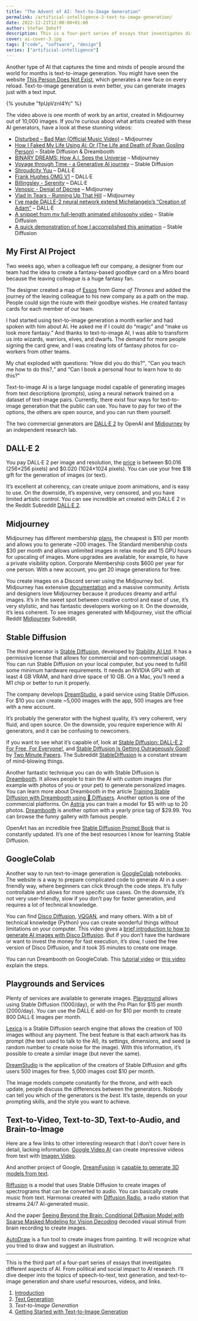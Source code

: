 ```yaml
---
title: "The Advent of AI: Text-to-Image Generation"
permalink: /artificial-intelligence-3-text-to-image-generation/
date: 2022-12-21T12:00:00+01:00
author: Stefan Imhoff
description: This is a four-part series of essays that investigates different aspects of AI.
cover: ai-cover-3.jpg
tags: ["code", "software", "design"]
series: ["artificial-intelligence"]
---
```


Another type of AI that captures the time and minds of people around the world for months is text-to-image generation. You might have seen the website [This Person Does Not Exist](https://www.thispersondoesnotexist.com/), which generates a new face on every reload. Text-to-image generation is even better, you can generate images just with a text input.

{% youtube "fpUpVznI4Yc" %}

The video above is one month of work by an artist, created in Midjourney out of 10,000 images. If you’re curious about what artists created with these AI generators, have a look at these stunning videos:

- [Disturbed – Bad Man (Official Music Video)](https://www.youtube.com/watch?v=fpUpVznI4Yc) – Midjourney
- [How I Faked My Life Using Ai: Or (The Life and Death of Ryan Gosling Person)](https://www.youtube.com/watch?v=FRClNMC_z-s) – Stable Diffusion & Dreambooth
- [BINARY DREAMS: How A.I. Sees the Universe](https://www.youtube.com/watch?v=ViGcwiW7rfY) – Midjourney
- [Voyage through Time - a Generative AI journey](https://www.youtube.com/watch?v=Bo3VZCjDhGI) – Stable Diffusion
- [Shroudcity Yuu](https://www.youtube.com/watch?v=cOkJv8q4t2I) – DALL·E
- [Frank Hughes OMG V1](https://www.youtube.com/watch?v=98Oxnb3oTZ8) – DALL·E
- [Billingsley - Serenity](https://www.youtube.com/watch?v=gGjzfN02G1Y) – DALL·E
- [Venosic - Denial of Decree](https://www.youtube.com/watch?v=iD1qWTVk5_4) – Midjourney
- [Vlad In Tears - Running Up That Hill](https://www.youtube.com/watch?v=YA_QL0YKrVY) – Midjourney
- [I’ve made DALLE-2 neural network extend Michelangelo’s “Creation of Adam”](https://www.reddit.com/r/interestingasfuck/comments/vpog9b/ive_made_dalle2_neural_network_extend/) – DALL·E
- [A snippet from my full-length animated philosophy video](https://www.reddit.com/r/StableDiffusion/comments/zk0ib8/a_snippet_from_my_full_length_animated_philosophy/) – Stable Diffusion
- [A quick demonstration of how I accomplished this animation](https://www.reddit.com/r/StableDiffusion/comments/zl6bco/a_quick_demonstration_of_how_i_accomplished_this/) – Stable Diffusion

## My First AI Project

Two weeks ago, when a colleague left our company, a designer from our team had the idea to create a fantasy-based goodbye card on a Miro board because the leaving colleague is a huge fantasy fan.

The designer created a map of [Essos](https://awoiaf.westeros.org/index.php/Essos) from <cite>Game of Thrones</cite> and added the journey of the leaving colleague to his new company as a path on the map. People could sign the route with their goodbye wishes. He created fantasy cards for each member of our team.

I had started using text-to-image generation a month earlier and had spoken with him about AI. He asked me if I could do <q>magic</q> and <q>make us look more fantasy.</q> And thanks to text-to-image AI, I was able to transform us into wizards, warriors, elves, and dwarfs. The demand for more people signing the card grew, and I was creating lots of fantasy photos for co-workers from other teams.

My chat exploded with questions: <q>How did you do this?</q>, <q>Can you teach me how to do this?,</q> and <q>Can I book a personal hour to learn how to do this?</q>

Text-to-image AI is a large language model capable of generating images from text descriptions (prompts), using a neural network trained on a dataset of text-image pairs. Currently, there exist four ways for text-to-image generation that the public can use. You have to pay for two of the options, the others are open source, and you can run them yourself.

The two commercial generators are [DALL·E 2](https://openai.com/dall-e-2/) by OpenAI and [Midjourney](https://www.midjourney.com/) by an independent research lab.

## DALL·E 2

You pay DALL·E 2 per image and resolution, the [price](https://openai.com/api/pricing/) is between $0.016 (256×256 pixels) and $0.020 (1024×1024 pixels). You can use your free $18 gift for the generation of images (or text).

It’s excellent at coherency, can create unique zoom animations, and is easy to use. On the downside, it’s expensive, very censored, and you have limited artistic control. You can see incredible art created with DALL·E 2 in the Reddit Subreddit [DALL·E 2](https://www.reddit.com/r/dalle2/).

## Midjourney

Midjourney has different membership [plans](https://midjourney.gitbook.io/docs/billing), the cheapest is $10 per month and allows you to generate ~200 images. The Standard membership costs $30 per month and allows unlimited images in relax mode and 15 GPU hours for upscaling of images. More upgrades are available, for example, to have a private visibility option. Corporate Membership costs $600 per year for one person. With a new account, you get 20 image generations for free.

You create images on a Discord server using the Midjourney bot. Midjourney has extensive [documentation](https://midjourney.gitbook.io/) and a massive community. Artists and designers love Midjourney because it produces dreamy and artful images. It’s in the sweet spot between creative control and ease of use, it’s very stylistic, and has fantastic developers working on it. On the downside, it’s less coherent. To see images generated with Midjourney, visit the official Reddit [Midjourney](https://www.reddit.com/r/midjourney/) Subreddit.

## Stable Diffusion

The third generator is [Stable Diffusion](https://stability.ai/blog/stable-diffusion-public-release), developed by [Stability AI Ltd](https://stability.ai/). It has a permissive license that allows for commercial and non-commercial usage. You can run Stable Diffusion on your local computer, but you need to fulfill some minimum hardware requirements. It needs an NVIDIA GPU with at least 4 GB VRAM, and hard drive space of 10 GB. On a Mac, you’ll need a M1 chip or better to run it properly.

The company develops [DreamStudio](https://beta.dreamstudio.ai/), a paid service using Stable Diffusion. For $10 you can create ~5,000 images with the app, 500 images are free with a new account.

It’s probably the generator with the highest quality, it’s very coherent, very fluid, and open source. On the downside, you require experience with AI generators, and it can be confusing to newcomers.

If you want to see what it’s capable of, look at [Stable Diffusion: DALL-E 2 For Free, For Everyone!](https://www.youtube.com/watch?v=nVhmFski3vg), and [Stable Diffusion Is Getting Outrageously Good!](https://www.youtube.com/watch?v=bT8e1EV5-ic) by [Two Minute Papers](https://www.youtube.com/@TwoMinutePapers). The Subreddit [StableDiffusion](https://www.reddit.com/r/StableDiffusion/) is a constant stream of mind-blowing things.

Another fantastic technique you can do with Stable Diffusion is [Dreambooth](https://dreambooth.github.io/). It allows people to train the AI with custom images (for example with photos of you or your pet) to generate personalized images. You can learn more about Dreambooth in the article [Training Stable Diffusion with Dreambooth using 🧨 Diffusers](https://huggingface.co/blog/dreambooth). Another option is one of the commercial platforms. On [Astria](https://www.strmr.com/) you can train a model for $5 with up to 20 photos. [Dreambooth](https://dream.ai/booth) is another option with a yearly price tag of $29.99. You can browse the funny gallery with famous people.

OpenArt has an incredible free [Stable Diffusion Prompt Book](https://openart.ai/promptbook) that is constantly updated. It’s one of the best resources I know for learning Stable Diffusion.

## GoogleColab

Another way to run text-to-image generation is [GoogleColab](https://colab.research.google.com/) notebooks. The website is a way to prepare complicated code to generate AI in a user-friendly way, where beginners can click through the code steps. It’s fully controllable and allows for more specific use cases. On the downside, it’s not very user-friendly, slow if you don’t pay for faster generation, and requires a lot of technical knowledge.

You can find [Disco Diffusion](https://github.com/alembics/disco-diffusion), [VQGAN](https://github.com/nerdyrodent/VQGAN-CLIP), and many others. With a bit of technical knowledge (Python) you can create wonderful things without limitations on your computer. This video gives a [brief introduction to how to generate AI images with Disco Diffusion](https://www.youtube.com/watch?v=wIw59kAU6u8). But if you don’t have the hardware or want to invest the money for fast execution, it’s slow, I used the free version of Disco Diffusion, and it took 35 minutes to create one image.

You can run Dreambooth on GoogleColab. This [tutorial video](https://www.youtube.com/watch?v=-JtBUoPcjeM) or [this video](https://www.youtube.com/watch?v=Z-hyKADmHmE) explain the steps.

## Playgrounds and Services

Plenty of services are available to generate images. [Playground](https://playgroundai.com/) allows using Stable Diffusion (1000/day), or with the Pro Plan for $15 per month (2000/day). You can use the DALL·E add-on for $10 per month to create 800 DALL·E images per month.

[Lexica](https://lexica.art/) is a Stable Diffusion search engine that allows the creation of 100 images without any payment. The best feature is that each artwork has its prompt (the text used to talk to the AI), its settings, dimensions, and seed (a random number to create noise for the image). With this information, it’s possible to create a similar image (but never the same).

[DreamStudio](https://beta.dreamstudio.ai/) is the application of the creators of Stable Diffusion and gifts users 500 images for free. 5,000 images cost $10 per month.

The image models compete constantly for the throne, and with each update, people discuss the differences between the generators. Nobody can tell you which of the generators is the _best_. It’s taste, depends on your prompting skills, and the style you want to achieve.

## Text-to-Video, Text-to-3D, Text-to-Audio, and Brain-to-Image

Here are a few links to other interesting research that I don’t cover here in detail, lacking information. [Google Video AI](https://www.youtube.com/watch?v=YxmAQiiHOkA) can create impressive videos from text with [Imagen Video](https://imagen.research.google/video/).

And another project of Google, [DreamFusion](https://dreamfusion3d.github.io/) is [capable to generate 3D models from text](https://www.youtube.com/watch?v=L3G0dx1Q0R8).

[Riffusion](https://www.riffusion.com/) is a model that uses Stable Diffusion to create images of spectrograms that can be converted to audio. You can basically create music from text. Harmonai created with [Diffusion Radio](https://www.youtube.com/watch?v=uGRLOMf2hSc), a radio station that streams 24/7 AI-generated music.

And the paper [Seeing Beyond the Brain: Conditional Diffusion Model with Sparse Masked Modeling for Vision Decoding](https://mind-vis.github.io/) decoded visual stimuli from brain recording to create images.

[AutoDraw](https://www.autodraw.com/) is a fun tool to create images from painting. It will recognize what you tried to draw and suggest an illustration.

---

This is the third part of a four-part series of essays that investigates different aspects of AI. From political and social impact to AI research. I’ll dive deeper into the topics of speech-to-text, text generation, and text-to-image generation and share useful resources, videos, and links.

1. [Introduction](/artificial-intelligence-1-introduction/)
2. [Text Generation](/artificial-intelligence-2-text-generation/)
3. _Text-to-Image Generation_
4. [Getting Started with Text-to-Image Generation](/artificial-intelligence-4-getting-started/)
